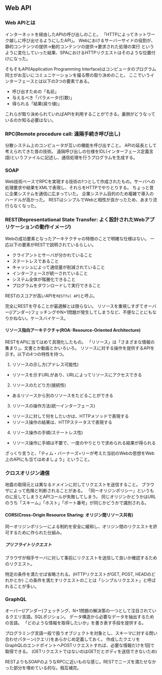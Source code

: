 ## Web API

### Web APIとは

インターネットを経由したAPIの呼び出しのこと。
「HTTPによってネットワーク越しに呼び出せるようにしたAPI」。
Webにおけるサーバーサイドの役割が、
静的コンテンツの提供→動的コンテンツの提供→要求された処理の実行
というように変化していった結果、SPAにおけるHTTPリクエストはそのような位置付けになった。

そもそもAPI(Application Programming Interface)はコンピュータのプログラム同士がお互いにコミュニケーションを撮る際の取り決めのこと。
ここでいうインターフェースとは以下の3つの要素である。

* 呼び出すための「名前」
* 与えるべき「パラメータ(引数)」
* 得られる「結果(戻り値)」

これらが取り決められていればAPIを利用することができる。裏側がどうなっているのか知る必要はない。

### RPC(Remote procedure call: 遠隔手続き呼び出し)

分散システム上のコンピュータが互いの機能を呼び出すこと。
APIの延長として考えられてきた昔の技術。
遠隔呼び出しの仕様をIDL(インターフェース定義言語)というファイルに記述し、通信処理を行うプログラムを生成する。

### SOAP

Web技術ベースでRPCを実現する技術の1つとして作成されたもの。サーバへの処理要求や結果をXMLで表現し、それらをHTTPでやりとりする。
ちょっと昔に企業システムを通信に広まっていた。
企業システム目的のため複雑で導入のハードルが高かった。
RESTはシンプルでWebと相性が良かったため、あまり流行らなくなった。

### REST(Representational State Transfer: よく設計されたWebアプリケーションの動作イメージ)

Webの成功要素となったアーキテクチャの特徴のことで明確な仕様はない。
一応以下の要素がRESTで説明されているらしい。

* クライアントとサーバが分かれていること
* ステートレスであること
* キャッシュによって通信量が削減されていること
* インターフェースが統一されていること
* システム全体が階層化できること
* プログラムをダウンロードして実行できること

RESTのスコアが高いAPIを`RESTful API`と呼ぶ。

完全にRESTを守ることが最適解とは限らない。
リソースを重視しすぎてオーバー(/アンダー)フェッチングやN+1問題が発生してしまうなど、不便なことにもなりかねない。ケースバイケース。

#### リソース指向アーキテクチャ(ROA: Resource-Oriented Architecture)

RESTをAPIに当てはめて具現化したもの。
「リソース」は「さまざまな情報の集まり」。文書とか動画とかいろいろ。
リソースに対する操作を提供するAPIを示す。以下の4つの特性を持つ。

1. リソースの示し方(アドレス可能性)
* リソースを示すURLがあり、URLによってリソースにアクセスできる

2. リソースのたどり方(接続性)
* あるリソースから別のリソースをたどることができる

3. リソースの操作方法(統一インターフェース)
* リソースに対して何をしたいかは、HTTPメソッドで表現する
* リソース操作の結果は、HTTPステータスで表現する

4. リソース操作の手順(ステートレス性)
* リソース操作に手順は不要で、一度のやりとりで求められる結果が得られる

ざっくり言うと、「ティム・バーナーズ=リーが考えた当初のWebの思想をWeb上のAPIにも当てはめましょう」ということ。

### クロスオリジン通信

地震の取得元とは異なるドメインに対してリクエストを送信すること。
ブラウザによって危険と判断されることがある。
「同一オリジンポリシー」というものに反してしまうとAPIコールが失敗してしまう。
同じオリジンかどうかはURLのうち「スキーム」「ホスト」「ポート番号」が同じかどうかで識別される。

#### CORS(Cross-Origin Resource Sharing: オリジン間リソース共有)

同一オリジンポリシーによる制約を安全に緩和し、オリジン間のリクエストを許可するために作られた仕組み。

##### プリフライトリクエスト

ブラウザが相手サーバに対して事前にリクエストを送信して良いか確認するためのリクエスト。

特定の条件を満たせば省略される。(HTTPリクエストがGET, POST, HEADのどれかとか)
この条件を満たすリクエストのことは「シンプルリクエスト」と呼ばれることが多い。

### GraphQL

オーバー(/アンダー)フェッチング、N+1問題の解決策の一つとして注目されているクエリ言語。SQLポジション。
データ構造から必要なデータを抽出するための言語。
「どのような情報を取得したいか」を書き表す手段を提供する。

プログラミング言語一般で扱うオブジェクトを対象とし、スキーマに対する問い合わせパターン(クエリ)をあらかじめ定義しておく。
作成したクエリをGraphQLのエンドポイントへPOSTリクエストすれば、必要な情報だけを1回で取得できる。
(GETリクエストではないのはGETだとボディを送信できないため)

RESTよりもSOAPのようなRPCに近いものな感じ。RESTでニーズを満たせなかった部分を埋めている的な。相互補完。
